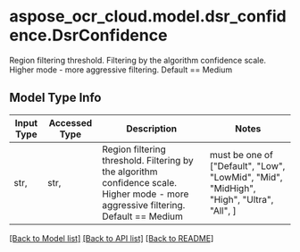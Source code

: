 # aspose_ocr_cloud.model.dsr_confidence.DsrConfidence

Region filtering threshold. Filtering by the algorithm confidence scale. Higher mode - more aggressive filtering. Default == Medium

## Model Type Info
Input Type | Accessed Type | Description | Notes
------------ | ------------- | ------------- | -------------
str,  | str,  | Region filtering threshold. Filtering by the algorithm confidence scale. Higher mode - more aggressive filtering. Default &#x3D;&#x3D; Medium | must be one of ["Default", "Low", "LowMid", "Mid", "MidHigh", "High", "Ultra", "All", ] 

[[Back to Model list]](../../README.md#documentation-for-models) [[Back to API list]](../../README.md#documentation-for-api-endpoints) [[Back to README]](../../README.md)

